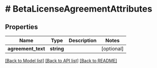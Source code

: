 # # BetaLicenseAgreementAttributes

## Properties

Name | Type | Description | Notes
------------ | ------------- | ------------- | -------------
**agreement_text** | **string** |  | [optional] 

[[Back to Model list]](../../README.md#documentation-for-models) [[Back to API list]](../../README.md#documentation-for-api-endpoints) [[Back to README]](../../README.md)


